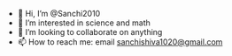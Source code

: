 - 👋 Hi, I’m @Sanchi2010
- 👀 I’m interested in science and math
- 💞️ I’m looking to collaborate on anything
- 📫 How to reach me: email sanchishiva1020@gmail.com
